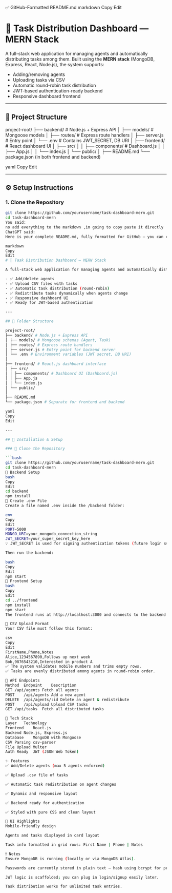 ✅ GitHub-Formatted README.md
markdown
Copy
Edit
# 🧠 Task Distribution Dashboard — MERN Stack

A full-stack web application for managing agents and automatically distributing tasks among them. Built using the **MERN stack** (MongoDB, Express, React, Node.js), the system supports:

- Adding/removing agents
- Uploading tasks via CSV
- Automatic round-robin task distribution
- JWT-based authentication-ready backend
- Responsive dashboard frontend

---

## 📁 Project Structure

project-root/
├── backend/ # Node.js + Express API
│ ├── models/ # Mongoose models
│ ├── routes/ # Express route handlers
│ ├── server.js # Entry point
│ └── .env # Contains JWT_SECRET, DB URI
│
├── frontend/ # React dashboard UI
│ ├── src/
│ │ ├── components/ # Dashboard.js
│ │ ├── App.js
│ │ └── index.js
│ └── public/
│
├── README.md
└── package.json (in both frontend and backend)

yaml
Copy
Edit

---

## ⚙️ Setup Instructions

### 1. Clone the Repository

```bash
git clone https://github.com/yourusername/task-dashboard-mern.git
cd task-dashboard-mern
You said:
no add everything to the markdown ,im going to copy paste it directly
ChatGPT said:
Here is your complete README.md, fully formatted for GitHub — you can copy-paste this directly into your project.

markdown
Copy
Edit
# 🧠 Task Distribution Dashboard — MERN Stack

A full-stack web application for managing agents and automatically distributing tasks among them. Built using the **MERN stack** (MongoDB, Express, React, Node.js), this dashboard supports:

- ✅ Add/delete agents
- ✅ Upload CSV files with tasks
- ✅ Automatic task distribution (round-robin)
- ✅ Redistribute tasks dynamically when agents change
- ✅ Responsive dashboard UI
- ✅ Ready for JWT-based authentication

---

## 📁 Folder Structure

project-root/
├── backend/ # Node.js + Express API
│ ├── models/ # Mongoose schemas (Agent, Task)
│ ├── routes/ # Express route handlers
│ ├── server.js # Entry point for backend server
│ └── .env # Environment variables (JWT secret, DB URI)
│
├── frontend/ # React.js dashboard interface
│ ├── src/
│ │ ├── components/ # Dashboard UI (Dashboard.js)
│ │ ├── App.js
│ │ └── index.js
│ └── public/
│
├── README.md
└── package.json # Separate for frontend and backend

yaml
Copy
Edit

---

## 🚀 Installation & Setup

### 🔹 Clone the Repository

```bash
git clone https://github.com/yourusername/task-dashboard-mern.git
cd task-dashboard-mern
🔹 Backend Setup
bash
Copy
Edit
cd backend
npm install
🔐 Create .env File
Create a file named .env inside the /backend folder:

env
Copy
Edit
PORT=5000
MONGO_URI=your_mongodb_connection_string
JWT_SECRET=your_super_secret_key_here
💡 JWT_SECRET is used for signing authentication tokens (future login support).

Then run the backend:

bash
Copy
Edit
npm start
🔹 Frontend Setup
bash
Copy
Edit
cd ../frontend
npm install
npm start
The frontend runs at http://localhost:3000 and connects to the backend at http://localhost:5000.

📂 CSV Upload Format
Your CSV file must follow this format:

csv
Copy
Edit
FirstName,Phone,Notes
Alice,1234567890,Follows up next week
Bob,9876543210,Interested in product A
✅ The system validates mobile numbers and trims empty rows.
✅ Tasks are evenly distributed among agents in round-robin order.

🧪 API Endpoints
Method	Endpoint	Description
GET	/api/agents	Fetch all agents
POST	/api/agents	Add a new agent
DELETE	/api/agents/:id	Delete an agent & redistribute
POST	/api/upload	Upload CSV tasks
GET	/api/tasks	Fetch all distributed tasks

🧰 Tech Stack
Layer	Technology
Frontend	React.js
Backend	Node.js, Express.js
Database	MongoDB with Mongoose
CSV Parsing	csv-parser
File Upload	Multer
Auth Ready	JWT (JSON Web Token)

✨ Features
✅ Add/Delete agents (max 5 agents enforced)

✅ Upload .csv file of tasks

✅ Automatic task redistribution on agent changes

✅ Dynamic and responsive layout

✅ Backend ready for authentication

✅ Styled with pure CSS and clean layout

📸 UI Highlights
Mobile-friendly design

Agents and tasks displayed in card layout

Task info formatted in grid rows: First Name | Phone | Notes

❗ Notes
Ensure MongoDB is running (locally or via MongoDB Atlas).

Passwords are currently stored in plain text — hash using bcrypt for production use.

JWT logic is scaffolded; you can plug in login/signup easily later.

Task distribution works for unlimited task entries.

